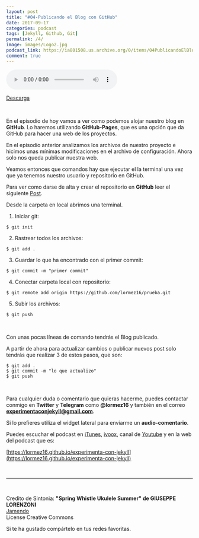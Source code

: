 ```yaml
---
layout: post 
title: "#04-Publicando el Blog con GitHub" 
date: 2017-09-17
categories: podcast
tags: [Jekyll, Github, Git]
permalink: /4/
image: images/Logo2.jpg
podcast_link: https://ia801508.us.archive.org/0/items/04PublicandoElBlogConGitHub/04-Publicando%20el%20blog%20con%20GitHub.mp3
comment: true
---
```


<audio controls>
  <source src="{{ page.podcast_link }}" type="audio/mp3">

</audio>

[Descarga][mp3]

<br>

En el episodio de hoy vamos a ver como podemos alojar nuestro blog en **GitHub**. Lo haremos utilizando **GitHub-Pages**, que es una opción que da GitHub para hacer una web de los proyectos.

En el episodio anterior analizamos los archivos de nuestro proyecto e hicimos unas mínimas modificaciones en el archivo de configuración. Ahora solo nos queda publicar nuestra web. 


Veamos entonces que comandos hay que ejecutar el la terminal una vez que ya tenemos nuestro usuario y repositorio en GitHub. 

Para ver como darse de alta y crear el repositorio en **GitHub** leer el siguiente [Post](https://lormez16.github.io/experimenta-con-jekyll/repositorio-en-github). 

Desde la carpeta en local abrimos una terminal.

1. Iniciar git:

`$ git init`

2. Rastrear todos los archivos:

`$ git add .`


3. Guardar lo que ha encontrado con el primer commit:

`$ git commit -m "primer commit"`


4. Conectar carpeta local con repositorio: 

`$ git remote add origin https://github.com/lormez16/prueba.git`

5. Subir los archivos: 

`$ git push`

<br>

Con unas pocas líneas de comando tendrás el Blog publicado. 

A partir de ahora para actualizar cambios o publicar nuevos post solo tendrás que realizar 3 de estos pasos, que son:

`$ git add .`  
`$ git commit -m "lo que actualizo"`  
`$ git push`  


<br>

Para cualquier duda o comentario que quieras hacerme, puedes contactar conmigo en **Twitter** y **Telegram** como **@lormez16** y también en el correo **experimentaconjekyll@gmail.com**. 

Si lo prefieres utiliza el widget lateral para enviarme un **audio-comentario**.

Puedes escuchar el podcast en [iTunes](https://itunes.apple.com/es/podcast/experimenta-con-jekyll/id1234086951?l=en), [ivoox](http://www.ivoox.com/podcast-experimenta-jekyll_sq_f1420014_1.html), canal de [Youtube](https://www.youtube.com/channel/UCstNysoGbtQi3WqUCyQ7eKA) y en la web del podcast que es:

 [https://lormez16.github.io/experimenta-con-jekyll](https://lormez16.github.io/experimenta-con-jekyll)


<br>


- - -
<br>

Credito de Sintonia:
**"Spring Whistle Ukulele Summer" de GIUSEPPE LORENZONI**  
[Jamendo](https://www.jamendo.com)  
License Creative Commons

Si te ha gustado compártelo en tus redes favoritas.

<!-- Begin SpeakPipe code -->
<script type="text/javascript">
(function(d){
var app = d.createElement('script'); app.type = 'text/javascript'; app.async = true;
var pt = ('https:' == document.location.protocol ? 'https://' : 'http://');
app.src = pt + 'www.speakpipe.com/loader/v6nlr21vd2ejbv25jd34rektczhqpr96.js';
var s = d.getElementsByTagName('script')[0]; s.parentNode.insertBefore(app, s);
})(document);
</script>
<!-- End SpeakPipe code -->


[mp3]: https://ia801508.us.archive.org/0/items/04PublicandoElBlogConGitHub/04-Publicando%20el%20blog%20con%20GitHub.mp3  

